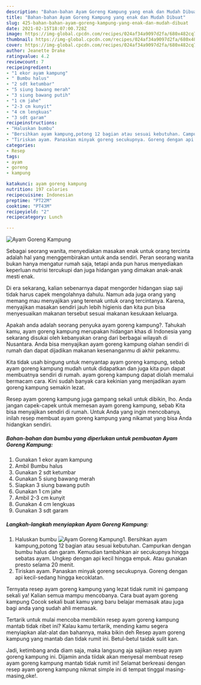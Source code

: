 ```yaml
---
description: "Bahan-bahan Ayam Goreng Kampung yang enak dan Mudah Dibuat"
title: "Bahan-bahan Ayam Goreng Kampung yang enak dan Mudah Dibuat"
slug: 425-bahan-bahan-ayam-goreng-kampung-yang-enak-dan-mudah-dibuat
date: 2021-02-15T18:07:00.728Z
image: https://img-global.cpcdn.com/recipes/024af34a9097d2fa/680x482cq70/ayam-goreng-kampung-foto-resep-utama.jpg
thumbnail: https://img-global.cpcdn.com/recipes/024af34a9097d2fa/680x482cq70/ayam-goreng-kampung-foto-resep-utama.jpg
cover: https://img-global.cpcdn.com/recipes/024af34a9097d2fa/680x482cq70/ayam-goreng-kampung-foto-resep-utama.jpg
author: Jeanette Drake
ratingvalue: 4.2
reviewcount: 7
recipeingredient:
- "1 ekor ayam kampung"
- " Bumbu halus"
- "2 sdt ketumbar"
- "5 siung bawang merah"
- "3 siung bawang putih"
- "1 cm jahe"
- "2-3 cm kunyit"
- "4 cm lengkuas"
- "3 sdt garam"
recipeinstructions:
- "Haluskan bumbu"
- "Bersihkan ayam kampung,potong 12 bagian atau sesuai kebutuhan. Campurkan dengan bumbu halus dan garam. Kemudian tambahkan air secukupnya hingga sebatas ayam. Ungkep dengan api kecil hingga empuk. Atau gunakan presto selama 20 menit."
- "Tiriskan ayam. Panaskan minyak goreng secukupnya. Goreng dengan api kecil-sedang hingga kecoklatan."
categories:
- Resep
tags:
- ayam
- goreng
- kampung

katakunci: ayam goreng kampung 
nutrition: 197 calories
recipecuisine: Indonesian
preptime: "PT22M"
cooktime: "PT43M"
recipeyield: "2"
recipecategory: Lunch

---
```



![Ayam Goreng Kampung](https://img-global.cpcdn.com/recipes/024af34a9097d2fa/680x482cq70/ayam-goreng-kampung-foto-resep-utama.jpg)

Sebagai seorang wanita, menyediakan masakan enak untuk orang tercinta adalah hal yang menggembirakan untuk anda sendiri. Peran seorang  wanita bukan hanya mengatur rumah saja, tetapi anda pun harus menyediakan keperluan nutrisi tercukupi dan juga hidangan yang dimakan anak-anak mesti enak.

Di era  sekarang, kalian sebenarnya dapat mengorder hidangan siap saji tidak harus capek mengolahnya dahulu. Namun ada juga orang yang memang mau menyajikan yang terenak untuk orang tercintanya. Karena, menyajikan masakan sendiri jauh lebih higienis dan kita pun bisa menyesuaikan makanan tersebut sesuai makanan kesukaan keluarga. 



Apakah anda adalah seorang penyuka ayam goreng kampung?. Tahukah kamu, ayam goreng kampung merupakan hidangan khas di Indonesia yang sekarang disukai oleh kebanyakan orang dari berbagai wilayah di Nusantara. Anda bisa menyajikan ayam goreng kampung olahan sendiri di rumah dan dapat dijadikan makanan kesenanganmu di akhir pekanmu.

Kita tidak usah bingung untuk menyantap ayam goreng kampung, sebab ayam goreng kampung mudah untuk didapatkan dan juga kita pun dapat membuatnya sendiri di rumah. ayam goreng kampung dapat diolah memalui bermacam cara. Kini sudah banyak cara kekinian yang menjadikan ayam goreng kampung semakin lezat.

Resep ayam goreng kampung juga gampang sekali untuk dibikin, lho. Anda jangan capek-capek untuk memesan ayam goreng kampung, sebab Kita bisa menyajikan sendiri di rumah. Untuk Anda yang ingin mencobanya, inilah resep membuat ayam goreng kampung yang nikamat yang bisa Anda hidangkan sendiri.

<!--inarticleads1-->

##### Bahan-bahan dan bumbu yang diperlukan untuk pembuatan Ayam Goreng Kampung:

1. Gunakan 1 ekor ayam kampung
1. Ambil  Bumbu halus
1. Gunakan 2 sdt ketumbar
1. Gunakan 5 siung bawang merah
1. Siapkan 3 siung bawang putih
1. Gunakan 1 cm jahe
1. Ambil 2-3 cm kunyit
1. Gunakan 4 cm lengkuas
1. Gunakan 3 sdt garam




<!--inarticleads2-->

##### Langkah-langkah menyiapkan Ayam Goreng Kampung:

1. Haluskan bumbu
<img src="https://img-global.cpcdn.com/steps/30dcabe3533a4730/160x128cq70/ayam-goreng-kampung-langkah-memasak-1-foto.jpg" alt="Ayam Goreng Kampung">1. Bersihkan ayam kampung,potong 12 bagian atau sesuai kebutuhan. Campurkan dengan bumbu halus dan garam. Kemudian tambahkan air secukupnya hingga sebatas ayam. Ungkep dengan api kecil hingga empuk. Atau gunakan presto selama 20 menit.
1. Tiriskan ayam. Panaskan minyak goreng secukupnya. Goreng dengan api kecil-sedang hingga kecoklatan.




Ternyata resep ayam goreng kampung yang lezat tidak rumit ini gampang sekali ya! Kalian semua mampu mencobanya. Cara buat ayam goreng kampung Cocok sekali buat kamu yang baru belajar memasak atau juga bagi anda yang sudah ahli memasak.

Tertarik untuk mulai mencoba membikin resep ayam goreng kampung mantab tidak ribet ini? Kalau kamu tertarik, mending kamu segera menyiapkan alat-alat dan bahannya, maka bikin deh Resep ayam goreng kampung yang mantab dan tidak rumit ini. Betul-betul taidak sulit kan. 

Jadi, ketimbang anda diam saja, maka langsung aja sajikan resep ayam goreng kampung ini. Dijamin anda tiidak akan menyesal membuat resep ayam goreng kampung mantab tidak rumit ini! Selamat berkreasi dengan resep ayam goreng kampung nikmat simple ini di tempat tinggal masing-masing,oke!.

